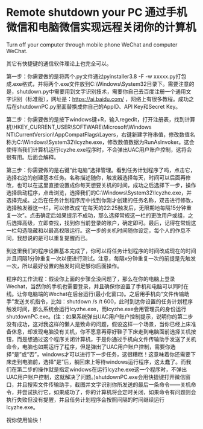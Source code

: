 # Remote shutdown your PC 通过手机微信和电脑微信实现远程关闭你的计算机
Turn off your computer through mobile phone WeChat and computer WeChat.

其它有快捷键的通信软件理论上也完全可以。

第一步：你需要做的是将两个.py文件通过pyinstaller3.8 -F -w xxxxx.py打包成.exe格式，并将两个.exe文件放到C:\Windows\System32目录下。需要注意的是，shutdown.py中需要用到文字识别技术，需要你自己去百度注册一个通用文字识别（标准版），网址是：https://ai.baidu.com/ ，网络上有很多教程。成功之后在shutdownPC.py里面替换成你自己的AppID、API Key和Secret Key。

第二步：你需要做的是按下windows键+R，输入regedit，打开注册表，找到计算机\HKEY_CURRENT_USER\SOFTWARE\Microsoft\Windows NT\CurrentVersion\AppCompatFlags\Layers，右键新建字符串值，修改数值名称为C:\Windows\System32\Icyzhe.exe，修改数值数据为RunAsInvoker。这会使得当我们计算机运行Icyzhe.exe程序时，不会弹出UAC用户账户控制，这将会很有用。后面会解释。

第三步：你需要做的是右键“此电脑”选择管理。看到任务计划程序了吗，点击它，选择右边的创建基本任务。名称描述随你，触发器选择每天，时间可以后面再修改，也可以在这里直接设置成你每天想要关机的时间，成功之后选择下一步，操作选择启动程序，点击浏览，选择我们的C:\Windows\System32\Icyzhe.exe，并选择完成。之后在任务计划程序库中找到你刚才创建的任务名称，双击进行修改，选择触发器这一栏，可以修改成“在每天的22:25触发后，无限期地每隔15分钟重复一次”。点击确定后如果提示不成功，那么选择常规这一栏的更改用户或组，之后选择高级，立即查找，找到你当前登录的账户，确定即可。最后，记得在常规这一栏勾选隐藏和以最高权限运行。这一步的关机时间随你设定，每个人的作息不同，我想说的是可以重复提醒而已。

到这里我们的程序设置基本完成了，你可以将任务计划程序的时间改成现在的时间并且间隔1分钟重复一次以便进行测试。注意，每隔x分钟重复一次的前提是先触发一次，所以最好设置的触发时间足够你后面操作。

程序的工作流程：假设你上面的步骤全没问题了，那么在你的电脑上登录Wechat，当然你的手机也需要登录，并且确保你设置了手机和电脑可以同时在线。让你电脑端的Wechat在后台运行(最小化窗口)。之后用手机向“文件传输助手”发送关机指令，比如：shutdown /s /t 600，此时到达你设置的任务计划程序触发时间，那么系统会运行Icyzhe.exe，而Icyzhe.exe会用管理员的身份运行shutdownPC.exe。(注：如果系统弹出UAC用户账户控制提示，说明你的第二步没有成功，这对我这样的懒人是致命的问题，假设这样一个场景，当你已经上床准备休息，却发现电脑没有关机，你不愿意再穿好鞋子下床走到电脑面前选择关机按钮，而是想通过这个程序关闭计算机，于是你通过手机向文件传输助手发送了关机命令，电脑也如期运行了程序，但是弹出了UAC用户账户控制，需要你选择“是”或“否”，windows才可以进行下一步任务，这很糟糕！这意味着你还需要下床走到电脑前，选择“是”后，躺回床上等待windows运行程序，这太蠢了。而我们在第二步的操作就是指定windows在运行Icyzhe.exe这一个程序时，不弹出UAC用户账户控制，这就解决了问题。)shutdownPC.exe会用快捷键打开微信窗口，并且搜索文件传输助手，截图并文字识别你所发送的最后一条命令——关机命令，并尝试执行它，如果成功了，你的计算机将会定时关闭，如果命令有问题则会执行失败但没有提醒，并且任务计划程序会按照间隔的时间继续运行Icyzhe.exe。

祝你使用愉快！

